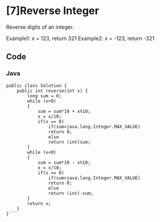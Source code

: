 # [7]Reverse Integer

Reverse digits of an integer.

Example1: x = 123, return 321
Example2: x = -123, return -321

## Code

### Java
```
public class Solution {
    public int reverse(int x) {
        long sum = 0;
        while (x>0)
        {
            sum = sum*10 + x%10;
            x = x/10;
            if(x == 0)
                if(sum>java.lang.Integer.MAX_VALUE)
                return 0;
                else 
                return (int)sum;
        }
        while (x<0)
        {
            sum = sum*10 - x%10;
            x = x/10;
            if(x == 0)
                if(sum>java.lang.Integer.MAX_VALUE)
                return 0;
                else
                return (int)-sum;
        }
        return x;
    }
}```

